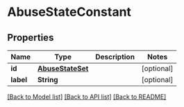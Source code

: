 # AbuseStateConstant

## Properties
Name | Type | Description | Notes
------------ | ------------- | ------------- | -------------
**id** | [**AbuseStateSet**](AbuseStateSet.md) |  | [optional] 
**label** | **String** |  | [optional] 

[[Back to Model list]](../README.md#documentation-for-models) [[Back to API list]](../README.md#documentation-for-api-endpoints) [[Back to README]](../README.md)


